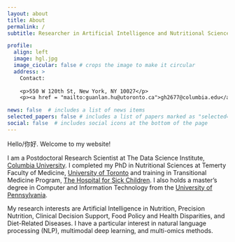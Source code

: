```yaml
---
layout: about
title: About
permalink: /
subtitle: Researcher in Artificial Intelligence and Nutritional Sciences, Amazing Mom of 2 boys :), Foody and Hiking Lover

profile:
  align: left
  image: hgl.jpg
  image_cicular: false # crops the image to make it circular
  address: >
    Contact:
    
    <p>550 W 120th St, New York, NY 10027</p>
    <p><a href = "mailto:guanlan.hu@utoronto.ca">gh2677@columbia.edu</a></p>

news: false  # includes a list of news items
selected_papers: false # includes a list of papers marked as "selected={true}"
social: false  # includes social icons at the bottom of the page
---
```

Hello/你好. Welcome to my website! 

I am a Postdoctoral Research Scientist at The Data Science Institute, <a href='https://datascience.columbia.edu/'> Columbia University</a>. I completed my PhD in Nutritional Sciences at Temerty Faculty of Medicine, <a href='https://temertymedicine.utoronto.ca/'>University of Toronto</a> and training in Transitional Medicine Program, <a href='https://www.sickkids.ca/en/research/research-programs/translational-medicine/'>The Hospital for Sick Children</a>. I also holds a master’s degree in Computer and Information Technology from the <a href='https://www.seas.upenn.edu/'> University of Pennsylvania</a>.


My research interests are Artificial Intelligence in Nutrition, Precision Nutrition, Clinical Decision Support, Food Policy and Health Disparities, and Diet-Related Diseases. I have a particular interest in natural language processing (NLP), multimodal deep learning, and multi-omics methods.

<!-- , and Precision Nutrition -->

<!-- I have developed hands-on experience in nutrition interventions, metabolic dysfunction, cohort studies, and food policy research, and have implemented a wide array of machine learning methodologies to deal with multi-omics and clinical time series data, histology images, food scanner data, and nutrient composition databases. I have a strong interest in Natural Language Processing (NLP), Computer Vision (CV), and Multi-Omics approaches as they are dramatically changing how we understand food consumption behaviors and related metabolic diseases in ways that have never before been possible. -->

<!-- My current research focuses on understanding the economic, nutritional, and health costs of food purchasing behaviors across neighborhoods. I have a strong interest in Natural Language Processing (NLP), Computer Vision (CV), and Multi-Omics approaches as they are dramatically changing how we understand food consumption behaviors and related metabolic diseases in ways that have never before been possible. -->


<!-- Food Purchasing/Consumption Behaviors,  -->
 
<!-- Please find links of interest above. -->
<!-- [hgl2.jpg](https://github.com/guanlanhu/guanlanhu.github.io/blob/main/assets/img/hgl.jpg) -->
